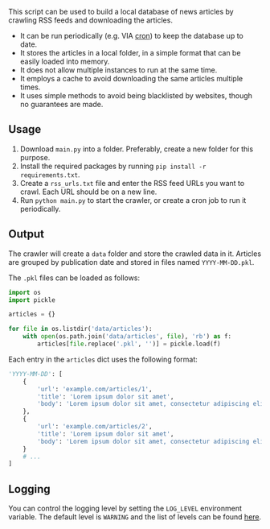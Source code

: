 This script can be used to build a local database of news articles by crawling RSS feeds and downloading the articles.

* It can be run periodically (e.g. VIA [cron](https://en.wikipedia.org/wiki/Cron)) to keep the database up to date.
* It stores the articles in a local folder, in a simple format that can be easily loaded into memory.
* It does not allow multiple instances to run at the same time.
* It employs a cache to avoid downloading the same articles multiple times.
* It uses simple methods to avoid being blacklisted by websites, though no guarantees are made.

## Usage

1. Download `main.py` into a folder. Preferably, create a new folder for this purpose.
2. Install the required packages by running `pip install -r requirements.txt`.
3. Create a `rss_urls.txt` file and enter the RSS feed URLs you want to crawl. Each URL should be on a new line.
4. Run `python main.py` to start the crawler, or create a cron job to run it periodically.

## Output

The crawler will create a `data` folder and store the crawled data in it. Articles are grouped by publication date and stored in files named `YYYY-MM-DD.pkl`.

The `.pkl` files can be loaded as follows:

```python
import os
import pickle

articles = {}

for file in os.listdir('data/articles'):
    with open(os.path.join('data/articles', file), 'rb') as f:
        articles[file.replace('.pkl', '')] = pickle.load(f)
```

Each entry in the `articles` dict uses the following format:

```python
'YYYY-MM-DD': [
    {
        'url': 'example.com/articles/1',
        'title': 'Lorem ipsum dolor sit amet',
        'body': 'Lorem ipsum dolor sit amet, consectetur adipiscing elit, sed do eiusmod tempor incididunt ut labore et dolore magna aliqua.'
    },
    {
        'url': 'example.com/articles/2',
        'title': 'Lorem ipsum dolor sit amet',
        'body': 'Lorem ipsum dolor sit amet, consectetur adipiscing elit, sed do eiusmod tempor incididunt ut labore et dolore magna aliqua.'
    }
    # ...
]
```

## Logging

You can control the logging level by setting the `LOG_LEVEL` environment variable. The default level is `WARNING` and the list of levels can be found [here](https://docs.python.org/3/howto/logging.html).